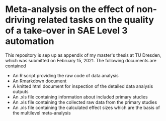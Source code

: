 # Meta-analysis on the effect of non-driving related tasks on the quality of a take-over in SAE Level 3 automation

This repository is sep up as appendix of my master's thesis at TU Dresden, which was submitted on February 15, 2021.
The following documents are contained

- An R script providing the raw code of data analysis
- An Rmarkdown document
- A knitted html document for inspection of the detailed data analysis outputs
- An .xls file containing information about included primary studies
- An .xls file containing the collected raw data from the primary studies
- An .xls file containing the calculated effect sizes which are the basis of the multilevel meta-analysis
